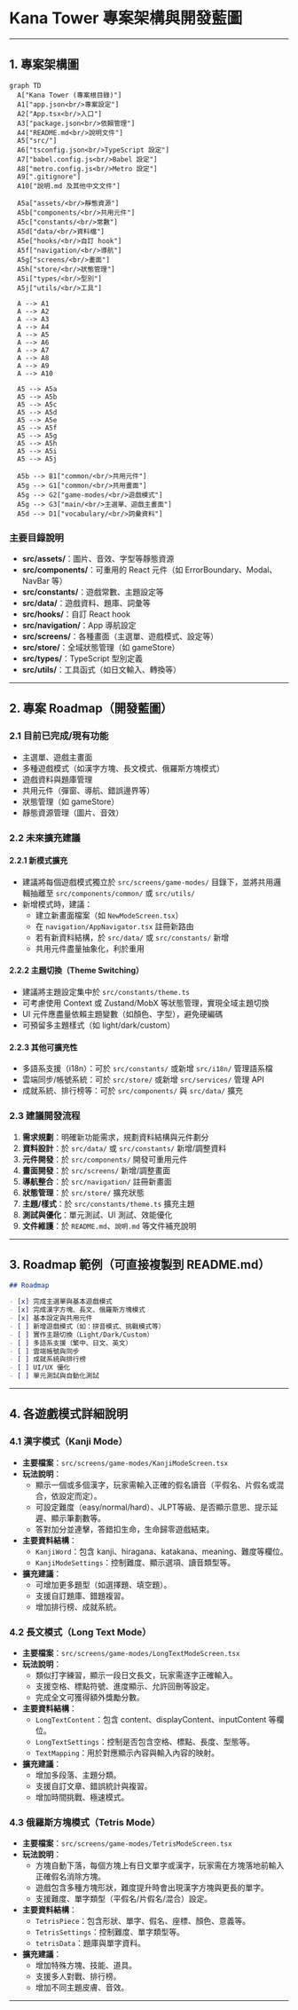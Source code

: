 # Kana Tower 專案架構與開發藍圖

---

## 1. 專案架構圖

```mermaid
graph TD
  A["Kana Tower (專案根目錄)"]
  A1["app.json<br/>專案設定"]
  A2["App.tsx<br/>入口"]
  A3["package.json<br/>依賴管理"]
  A4["README.md<br/>說明文件"]
  A5["src/"]
  A6["tsconfig.json<br/>TypeScript 設定"]
  A7["babel.config.js<br/>Babel 設定"]
  A8["metro.config.js<br/>Metro 設定"]
  A9[".gitignore"]
  A10["說明.md 及其他中文文件"]

  A5a["assets/<br/>靜態資源"]
  A5b["components/<br/>共用元件"]
  A5c["constants/<br/>常數"]
  A5d["data/<br/>資料檔"]
  A5e["hooks/<br/>自訂 hook"]
  A5f["navigation/<br/>導航"]
  A5g["screens/<br/>畫面"]
  A5h["store/<br/>狀態管理"]
  A5i["types/<br/>型別"]
  A5j["utils/<br/>工具"]

  A --> A1
  A --> A2
  A --> A3
  A --> A4
  A --> A5
  A --> A6
  A --> A7
  A --> A8
  A --> A9
  A --> A10

  A5 --> A5a
  A5 --> A5b
  A5 --> A5c
  A5 --> A5d
  A5 --> A5e
  A5 --> A5f
  A5 --> A5g
  A5 --> A5h
  A5 --> A5i
  A5 --> A5j

  A5b --> B1["common/<br/>共用元件"]
  A5g --> G1["common/<br/>共用畫面"]
  A5g --> G2["game-modes/<br/>遊戲模式"]
  A5g --> G3["main/<br/>主選單、遊戲主畫面"]
  A5d --> D1["vocabulary/<br/>詞彙資料"]
```

### 主要目錄說明

- **src/assets/**：圖片、音效、字型等靜態資源
- **src/components/**：可重用的 React 元件（如 ErrorBoundary、Modal、NavBar 等）
- **src/constants/**：遊戲常數、主題設定等
- **src/data/**：遊戲資料、題庫、詞彙等
- **src/hooks/**：自訂 React hook
- **src/navigation/**：App 導航設定
- **src/screens/**：各種畫面（主選單、遊戲模式、設定等）
- **src/store/**：全域狀態管理（如 gameStore）
- **src/types/**：TypeScript 型別定義
- **src/utils/**：工具函式（如日文輸入、轉換等）

---

## 2. 專案 Roadmap（開發藍圖）

### 2.1 目前已完成/現有功能

- 主選單、遊戲主畫面
- 多種遊戲模式（如漢字方塊、長文模式、俄羅斯方塊模式）
- 遊戲資料與題庫管理
- 共用元件（彈窗、導航、錯誤邊界等）
- 狀態管理（如 gameStore）
- 靜態資源管理（圖片、音效）

### 2.2 未來擴充建議

#### 2.2.1 新模式擴充

- 建議將每個遊戲模式獨立於 `src/screens/game-modes/` 目錄下，並將共用邏輯抽離至 `src/components/common/` 或 `src/utils/`
- 新增模式時，建議：
  - 建立新畫面檔案（如 `NewModeScreen.tsx`）
  - 在 `navigation/AppNavigator.tsx` 註冊新路由
  - 若有新資料結構，於 `src/data/` 或 `src/constants/` 新增
  - 共用元件盡量抽象化，利於重用

#### 2.2.2 主題切換（Theme Switching）

- 建議將主題設定集中於 `src/constants/theme.ts`
- 可考慮使用 Context 或 Zustand/MobX 等狀態管理，實現全域主題切換
- UI 元件應盡量依賴主題變數（如顏色、字型），避免硬編碼
- 可預留多主題樣式（如 light/dark/custom）

#### 2.2.3 其他可擴充性

- 多語系支援（i18n）：可於 `src/constants/` 或新增 `src/i18n/` 管理語系檔
- 雲端同步/帳號系統：可於 `src/store/` 或新增 `src/services/` 管理 API
- 成就系統、排行榜等：可於 `src/components/` 與 `src/data/` 擴充

### 2.3 建議開發流程

1. **需求規劃**：明確新功能需求，規劃資料結構與元件劃分
2. **資料設計**：於 `src/data/` 或 `src/constants/` 新增/調整資料
3. **元件開發**：於 `src/components/` 開發可重用元件
4. **畫面開發**：於 `src/screens/` 新增/調整畫面
5. **導航整合**：於 `src/navigation/` 註冊新畫面
6. **狀態管理**：於 `src/store/` 擴充狀態
7. **主題/樣式**：於 `src/constants/theme.ts` 擴充主題
8. **測試與優化**：單元測試、UI 測試、效能優化
9. **文件維護**：於 `README.md`、`說明.md` 等文件補充說明

---

## 3. Roadmap 範例（可直接複製到 README.md）

```markdown
## Roadmap

- [x] 完成主選單與基本遊戲模式
- [x] 完成漢字方塊、長文、俄羅斯方塊模式
- [x] 基本設定與共用元件
- [ ] 新增遊戲模式（如：拼音模式、挑戰模式等）
- [ ] 實作主題切換（Light/Dark/Custom）
- [ ] 多語系支援（繁中、日文、英文）
- [ ] 雲端帳號與同步
- [ ] 成就系統與排行榜
- [ ] UI/UX 優化
- [ ] 單元測試與自動化測試
```

---

## 4. 各遊戲模式詳細說明

### 4.1 漢字模式（Kanji Mode）
- **主要檔案**：`src/screens/game-modes/KanjiModeScreen.tsx`
- **玩法說明**：
  - 顯示一個或多個漢字，玩家需輸入正確的假名讀音（平假名、片假名或混合，依設定而定）。
  - 可設定難度（easy/normal/hard）、JLPT等級、是否顯示意思、提示延遲、顯示筆劃數等。
  - 答對加分並連擊，答錯扣生命，生命歸零遊戲結束。
- **主要資料結構**：
  - `KanjiWord`：包含 kanji、hiragana、katakana、meaning、難度等欄位。
  - `KanjiModeSettings`：控制難度、顯示選項、讀音類型等。
- **擴充建議**：
  - 可增加更多題型（如選擇題、填空題）。
  - 支援自訂題庫、錯題複習。
  - 增加排行榜、成就系統。

### 4.2 長文模式（Long Text Mode）
- **主要檔案**：`src/screens/game-modes/LongTextModeScreen.tsx`
- **玩法說明**：
  - 類似打字練習，顯示一段日文長文，玩家需逐字正確輸入。
  - 支援空格、標點符號、進度顯示、允許回刪等設定。
  - 完成全文可獲得額外獎勵分數。
- **主要資料結構**：
  - `LongTextContent`：包含 content、displayContent、inputContent 等欄位。
  - `LongTextSettings`：控制是否包含空格、標點、長度、型態等。
  - `TextMapping`：用於對應顯示內容與輸入內容的映射。
- **擴充建議**：
  - 增加多段落、主題分類。
  - 支援自訂文章、錯誤統計與複習。
  - 增加時間挑戰、極速模式。

### 4.3 俄羅斯方塊模式（Tetris Mode）
- **主要檔案**：`src/screens/game-modes/TetrisModeScreen.tsx`
- **玩法說明**：
  - 方塊自動下落，每個方塊上有日文單字或漢字，玩家需在方塊落地前輸入正確假名消除方塊。
  - 遊戲包含多種方塊形狀，難度提升時會出現漢字方塊與更長的單字。
  - 支援難度、單字類型（平假名/片假名/混合）設定。
- **主要資料結構**：
  - `TetrisPiece`：包含形狀、單字、假名、座標、顏色、意義等。
  - `TetrisSettings`：控制難度、單字類型等。
  - `tetrisData`：題庫與單字資料。
- **擴充建議**：
  - 增加特殊方塊、技能、道具。
  - 支援多人對戰、排行榜。
  - 增加不同主題皮膚、音效。

--- 